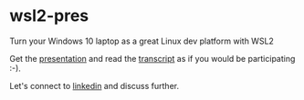 # wsl2-pres
Turn your Windows 10 laptop as a great Linux dev platform with WSL2

Get the [presentation](./SetupWSL2WithCare.pdf) and read the [transcript](./transcript.md) as if you would be participating :-).

Let's connect to [linkedin](https://www.linkedin.com/in/oliviercrozier/) and discuss further.
